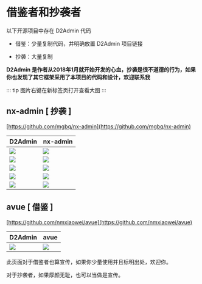 # 借鉴者和抄袭者

以下开源项目中存在 D2Admin 代码

* 借鉴：少量复制代码，并明确放置 D2Admin 项目链接

* 抄袭：大量复制

**D2Admin 是作者从2018年1月就开始开发的心血，抄袭是很不道德的行为，如果你也发现了其它框架采用了本项目的代码和设计，欢迎联系我**

::: tip
图片右键在新标签页打开查看大图
:::

## nx-admin [ 抄袭 ]

[https://github.com/mgbq/nx-admin](https://github.com/mgbq/nx-admin)

| D2Admin | nx-admin |
| --- | --- |
| ![](http://fairyever.qiniudn.com/20180727103812.png?imageMogr2/auto-orient/thumbnail/1480x/blur/1x0/quality/100\|imageslim) | ![](http://fairyever.qiniudn.com/20180727103329.png?imageMogr2/auto-orient/thumbnail/1480x/blur/1x0/quality/100\|imageslim) |
| ![](http://fairyever.qiniudn.com/20180727103923.png?imageMogr2/auto-orient/thumbnail/1480x/blur/1x0/quality/100\|imageslim) | ![](http://fairyever.qiniudn.com/20180727103931.png?imageMogr2/auto-orient/thumbnail/1480x/blur/1x0/quality/100\|imageslim) |
| ![](http://fairyever.qiniudn.com/20180727104208.png?imageMogr2/auto-orient/thumbnail/1480x/blur/1x0/quality/100\|imageslim) | ![](http://fairyever.qiniudn.com/20180727104213.png?imageMogr2/auto-orient/thumbnail/1480x/blur/1x0/quality/100\|imageslim) |
| ![](http://fairyever.qiniudn.com/20180727104225.png?imageMogr2/auto-orient/thumbnail/1480x/blur/1x0/quality/100\|imageslim) | ![](http://fairyever.qiniudn.com/20180727104232.png?imageMogr2/auto-orient/thumbnail/1480x/blur/1x0/quality/100\|imageslim) |
| ![](http://fairyever.qiniudn.com/20180727104240.png?imageMogr2/auto-orient/thumbnail/1480x/blur/1x0/quality/100\|imageslim) | ![](http://fairyever.qiniudn.com/20180727104245.png?imageMogr2/auto-orient/thumbnail/1480x/blur/1x0/quality/100\|imageslim) |

## avue [ 借鉴 ]

[https://github.com/nmxiaowei/avue](https://github.com/nmxiaowei/avue)

| D2Admin | avue |
| --- | --- |
| ![](http://fairyever.qiniudn.com/20180727104910.png?imageMogr2/auto-orient/thumbnail/1480x/blur/1x0/quality/100\|imageslim) | ![](http://fairyever.qiniudn.com/20180727104922.png?imageMogr2/auto-orient/thumbnail/1480x/blur/1x0/quality/100\|imageslim) |

此页面对于借鉴者也算宣传，如果你少量使用并且标明出处，欢迎你。

对于抄袭者，如果厚颜无耻，也可以当做是宣传。
